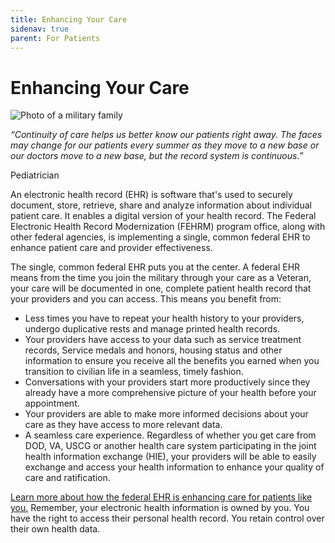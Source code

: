 ```yaml
---
title: Enhancing Your Care
sidenav: true
parent: For Patients
---
```

# Enhancing Your Care

![Photo of a military family](images/1000w_q95-2-.jpg "Military Family")

*“Continuity of care helps us better know our patients right away. The faces may change for our patients every summer as they move to a new base or our doctors move to a new base, but the record system is continuous.”*

Pediatrician

An electronic health record (EHR) is software that's used to securely document, store, retrieve, share and analyze information about individual patient care.[](#_ftn1) It enables a digital version of your health record. The Federal Electronic Health Record Modernization (FEHRM) program office, along with other federal agencies, is implementing a single, common federal EHR to enhance patient care and provider effectiveness.

The single, common federal EHR puts you at the center. A federal EHR means from the time you join the military through your care as a Veteran, your care will be documented in one, complete patient health record that your providers and you can access. This means you benefit from:

* Less times you have to repeat your health history to your providers, undergo duplicative rests and manage printed health records.
* Your providers have access to your data such as service treatment records, Service medals and honors, housing status and other information to ensure you receive all the benefits you earned when you transition to civilian life in a seamless, timely fashion.
* Conversations with your providers start more productively since they already have a more comprehensive picture of your health before your appointment.
* Your providers are able to make more informed decisions about your care as they have access to more relevant data.
* A seamless care experience. Regardless of whether you get care from DOD, VA, USCG or another health care system participating in the joint health information exchange (HIE), your providers will be able to easily exchange and access your health information to enhance your quality of care and ratification. 

[Learn more about how the federal EHR is enhancing care for patients like you.](<>) Remember, your electronic health information is owned by you. You have the right to access their personal health record. You retain control over their own health data.